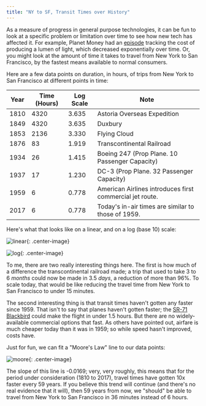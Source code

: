 ```yaml
---
title: "NY to SF, Transit Times over History"
---
```


As a measure of progress in general purpose technologies, it can be fun to look at a specific problem or limitation over time to see how new tech has affected it. For example, Planet Money had an [episode](http://www.npr.org/sections/money/2016/11/30/503769949/episode-534-the-history-of-light) tracking the cost of producing a lumen of light, which decreased exponentially over time. Or, you might look at the amount of time it takes to travel from New York to San Francisco, by the fastest means available to normal consumers.

Here are a few data points on duration, in hours, of trips from New York to San Francisco at different points in time:

| Year | Time (Hours) | Log Scale | Note                                                     |
|------|--------------|-----------|----------------------------------------------------------|
| 1810 | 4320         | 3.635     | Astoria Overseas Expedition                              |
| 1849 | 4320         | 3.635     | Duxbury                                    |
| 1853 | 2136         | 3.330     | Flying Cloud                                             |
| 1876 | 83           | 1.919     | Transcontinental Railroad                                |
| 1934 | 26           | 1.415     | Boeing 247 (Prop Plane. 10 Passenger Capacity)           |
| 1937 | 17           | 1.230     | DC-3 (Prop Plane. 32 Passenger Capacity)                 |
| 1959 | 6            | 0.778     | American Airlines introduces first commercial jet route. |
| 2017 | 6            | 0.778     | Today's in-air times are similar to those of 1959.       |

Here's what that looks like on a linear, and on a log (base 10) scale:

![linear](http://i.imgur.com/1zP6kbX.png){: .center-image}

![log](http://i.imgur.com/AITyYU7.png){: .center-image}

To me, there are two really interesting things here. The first is how much of a difference the transcontinental railroad made; a trip that used to take 3 to 6 *months* could now be made in 3.5 *days*, a reduction of more than 96%. To scale today, that would be like reducing the travel time from New York to San Francisco to under 15 minutes.

The second interesting thing is that transit times haven't gotten any faster since 1959. That isn't to say that planes haven't gotten faster; the [SR-71 Blackbird](https://www.wikiwand.com/en/Lockheed_SR-71_Blackbird) could make the flight in under 1.5 hours. But there are no widely-available commercial options that fast. As others have pointed out, airfare is much cheaper today than it was in 1959; so while speed hasn't improved, costs have.

Just for fun, we can fit a "Moore's Law" line to our data points:

![moore](http://i.imgur.com/IMpmj4w.png){: .center-image}

The slope of this line is -0.0169; very, very roughly, this means that for the period under consideration (1810 to 2017), travel times have gotten 10x faster every 59 years. If you believe this trend will continue (and there's no real evidence that it will), then 59 years from now, we "should" be able to travel from New York to San Francisco in 36 minutes instead of 6 hours.


